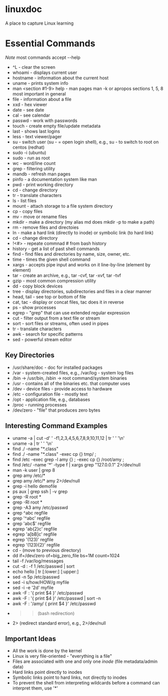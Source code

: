 # linuxdoc
A place to capture Linux learning

# Essential Commands
*Note* most commands accept --help

* ^L - clear the screen
* whoami - displays current user
* hostname - information about the current host
* uname - prints system info
* man <section #1-9> help - man pages
  man -k <keyword> or apropos
  sections 1, 5, 8 most important in general
* file - information about a file
* xxd - hex viewer
* date - see date
* cal - see calendar
* passwd - work with passwords
* touch - create empty file/update metadata
* last - shows last logins
* less - text viewer/pager
* su - switch user (su - = open login shell), e.g., su - to switch to root on centos (redhat)
* sudo -i (ubuntu)
* sudo <cmd> - run <cmd> as root
* wc - word/line count
* grep - filtering utility
* mandb - refresh man pages
* pinfo - a documentation system like man
* pwd - print working directory
* cd - change directory
* tr - translate characters
* ls - list files
* mount - attach storage to a file system directory
* cp - copy files
* mv - move or rename files
* mkdir - make a directory (my alias md does mkdir -p to make a path)
* rm - remove files and directoies
* ln - make a hard link (directly to inode) or symbolic link (to hard link)
* cd - change directory 
* !<#> - repeate commnad # from bash history
* history - get a list of past shell commands
* find - find files and directories by name, size, owner, etc.
* time <command> - times the given shell command
* xargs - accepts pipe input and works on it line-by-line (element by element)
* tar - create an archive, e.g., tar -cvf, tar -xvf, tar -tvf 
* gzip - most common compression utility
* dd - copy block devices
* tree - display directories, subdirectories and files in a clear manner
* head, tail - see top or bottom of file
* cat, tac - display or concat files, tac does it in reverse
* ps - show processes
* egrep - "grep" that can use extended regular expression
* cut - filter output from a text file or stream
* sort - sort files or streams, often used in pipes
* tr - translate characters
* awk - search for specific patterns
* sed - powerful stream editor

## Key Directories
* /usr/share/doc - doc for installed packages
* /var - system-created files, e.g., /var/log - system log files
* /bin -> /usr/bin, /sbin -> root command/system binaries
* /usr - contains all of the binaries etc. that computer uses
* /dev - device files - provide access to hardware
* /etc - configuration file - mostly text
* /opt - application file, e.g., databases
* /proc - running processes
* /dev/zero - "file" that produces zero bytes 

## Interesting Command Examples
* uname -a | cut -d' ' -f1,2,3,4,5,6,7,8,9,10,11,12 | tr ' ' '\n' 
* uname -a | tr ' ' '\n' 
* find ./ -name "\*.class" 
* find ./ -name "\*.class" -exec cp {} tmp/ \; 
* find /etc -exec grep -l amy {} \; -exec cp {} /root/amy \;
* find /etc/ -name '\*' -type f | xargs grep "127.0.0.1" 2>/dev/null
* man -k user | grep 8
* grep amy /etc/* 
* grep amy /etc/* amy 2>/dev/null
* grep -i hello demofile
* ps aux | grep ssh | -v grep
* grep -R root *
* grep -Rl root *
* grep -A3 amy /etc/passwd
* grep ^abc regfile
* grep '^abc' regfile
* grep 'abc$' regfile
* egrep 'ab{2}c' regfile
* egrep 'a[bB]c' regfile
* egrep '(123)' regfile
* egrep '(123){2}' regfile
* cd - (move to previous directory)
* dd if=/dev/zero of=big_zero_file bs=1M count=1024
* tail -f /var/log/messages
* cut -d : -f 1 /etc/passwd | sort
* echo hello | tr [:lower:] [:upper:]
* sed -n 5p /etc/passwd
* sed -i s/how/HOW/g myfile
* sed -i -e '2d' myfile
* awk -F : '{ print $4 }' /etc/passwd
* awk -F : '{ print $4 }' /etc/passwd | sort -n
* awk -F : '/amy/ { print $4 }' /etc/passwd 
* >> (bash redirection)
* 2> (redirect standard error), e.g., 2>/dev/null


## Important Ideas
* All the work is done by the kernel
* Linux is very file-oriented - "everything is a file"
* Files are associated with one and only one *inode* (file metadata/admin data)
* Hard links point directly to inodes
* Symbolic links point to hard links, not directly to inodes
* To prevent the shell from interpreting wildcards before a command can interpret them, use '*'
